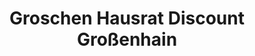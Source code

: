 ---
title: "Groschen Hausrat Discount Großenhain"
url: /grossenhain/groschen-hausrat-discount-grossenhain/
shop: Haushaltsartikel
---